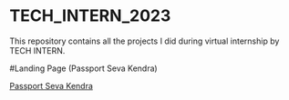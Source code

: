 # TECH_INTERN_2023
This repository contains all the projects I did during virtual internship by TECH INTERN.




#Landing Page (Passport Seva Kendra)




[Passport Seva Kendra](http://127.0.0.1:5500/PassportSevaKendra/index.html)

